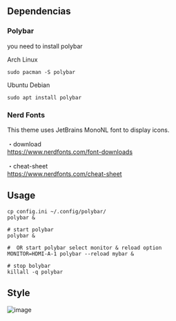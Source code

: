 
## Dependencias

### Polybar

you need to install polybar

Arch Linux
```
sudo pacman -S polybar
```

Ubuntu Debian
```
sudo apt install polybar
```

### Nerd Fonts
This theme uses JetBrains MonoNL font to display icons.  

・download  
https://www.nerdfonts.com/font-downloads

・cheat-sheet  
https://www.nerdfonts.com/cheat-sheet

## Usage
```
cp config.ini ~/.config/polybar/
polybar &
```

```
# start polybar
polybar &

#  OR start polybar select monitor & reload option
MONITOR=HDMI-A-1 polybar --reload mybar &

# stop bolybar
killall -q polybar
```

## Style

![image](https://github.com/yuuki-fuji/polybar/assets/68770062/1086e69a-b6e4-4b1f-80d9-3350d605cc71)
